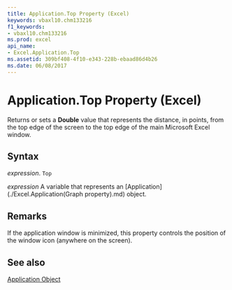 ```yaml
---
title: Application.Top Property (Excel)
keywords: vbaxl10.chm133216
f1_keywords:
- vbaxl10.chm133216
ms.prod: excel
api_name:
- Excel.Application.Top
ms.assetid: 309bf408-4f10-e343-228b-ebaad86d4b26
ms.date: 06/08/2017
---
```



# Application.Top Property (Excel)

Returns or sets a  **Double** value that represents the distance, in points, from the top edge of the screen to the top edge of the main Microsoft Excel window.


## Syntax

 _expression_. `Top`

 _expression_ A variable that represents an [Application](./Excel.Application(Graph property).md) object.


## Remarks

If the application window is minimized, this property controls the position of the window icon (anywhere on the screen).


## See also


[Application Object](Excel.Application(objec).md)

